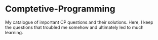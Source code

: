 # Comptetive-Programming
My catalogue of important CP questions and their solutions. 
Here, I keep the questions that troubled me somehow and ultimately led to much learning.

